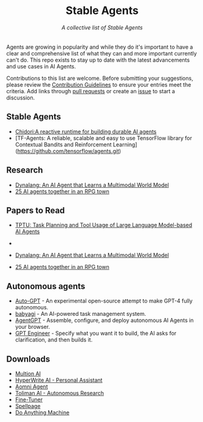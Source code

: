 <div align="center">
    <h1>Stable Agents</h1>
    <i>A collective list of Stable Agents</i>
</div>
<br/>
<br

Agents are growing in popularity and while they do it's important to have a clear and comprehensive list of what they can and more important currently can't do. This repo exists to stay up to date with the latest advancements and use cases in AI Agents.

Contributions to this list are welcome. Before submitting your suggestions, please review the [Contribution Guidelines](CONTRIBUTING.md) to ensure your entries meet the criteria. Add links through [pull requests](https://github.com/plowsai/stableagents/pulls) or create an [issue](https://github.com/plowsai/stableagents/issues) to start a discussion.

## Stable Agents

- [Chidori:A reactive runtime for building durable AI agents](https://github.com/ThousandBirdsInc/chidori.git)
- [TF-Agents: A reliable, scalable and easy to use TensorFlow library for Contextual Bandits and Reinforcement Learning]    (https://github.com/tensorflow/agents.git)


## Research

- [Dynalang: An AI Agent that Learns a Multimodal World Model](https://www.marktechpost.com/2023/08/07/uc-berkeley-researchers-introduce-dynalang-an-ai-agent-that-learns-a-multimodal-world-model-to-predict-future-text-and-image-representations-and-learns-to-act-from-imagined-model-rollouts/)
- [25 AI agents together in an RPG town](https://arstechnica.com/information-technology/2023/04/surprising-things-happen-when-you-put-25-ai-agents-together-in-an-rpg-town/)

## Papers to Read

- [TPTU: Task Planning and Tool Usage of Large Language Model-based AI Agents](https://huggingface.co/papers/2308.03427)
- 

- [Dynalang: An AI Agent that Learns a Multimodal World Model](https://www.marktechpost.com/2023/08/07/uc-berkeley-researchers-introduce-dynalang-an-ai-agent-that-learns-a-multimodal-world-model-to-predict-future-text-and-image-representations-and-learns-to-act-from-imagined-model-rollouts/)
- [25 AI agents together in an RPG town](https://arstechnica.com/information-technology/2023/04/surprising-things-happen-when-you-put-25-ai-agents-together-in-an-rpg-town/)

## Autonomous agents

- [Auto-GPT](https://github.com/Torantulino/Auto-GPT) - An experimental open-source attempt to make GPT-4 fully autonomous.
- [babyagi](https://github.com/yoheinakajima/babyagi) - An AI-powered task management system.
- [AgentGPT](https://github.com/reworkd/AgentGPT) - Assemble, configure, and deploy autonomous AI Agents in your browser.
- [GPT Engineer](https://github.com/AntonOsika/gpt-engineer) - Specify what you want it to build, the AI asks for clarification, and then builds it.

## Downloads

- [Multion AI](https://www.multion.ai)
- [HyperWrite AI - Personal Assistant](https://hyperwrite.com)
- [Aomni Agent](https://www.aomni.com)
- [Toliman AI - Autonomous Research ](https://tolimanai.com/landing)
- [Fine-Tuner](https://fine-tuner.ai)
- [Spellpage](https://www.spellpage.com)
- [Do Anything Machine](https://www.doanythingmachine.com)
